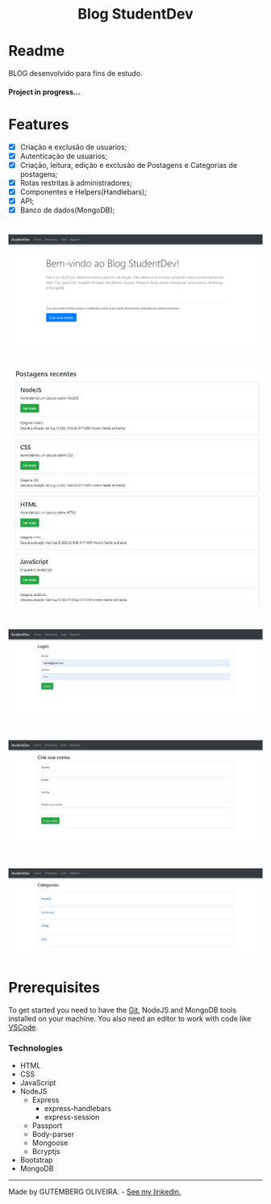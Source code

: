 <h1 align="center">Blog StudentDev</h1>

# Readme
<p>BLOG desenvolvido para fins de estudo.</p>
<h4>Project in progress...</h4>

# Features
- [x] Criação e exclusão de usuarios;
- [x] Autenticação de usuarios;
- [x] Criação, leitura, edição e exclusão de Postagens e Categorias de postagens;
- [x] Rotas restritas à administradores;
- [x] Componentes e Helpers(Handlebars);
- [x] API;
- [x] Banco de dados(MongoDB);

<h1>
    <img alt="Readme" title="Readme" src="./img/Home.png">
</h1>

<h1>
    <img alt="Readme" title="Readme" src="./img/Posts.jpg">
</h1>

<h1>
    <img alt="Readme" title="Readme" src="./img/Login.jpg">
</h1>

<h1>
    <img alt="Readme" title="Readme" src="./img/Cadastro.jpg">
</h1>

<h1>
    <img alt="Readme" title="Readme" src="./img/Categorias.jpg">
</h1>

# Prerequisites
To get started you need to have the [Git](https://git-scm.com/), NodeJS and MongoDB tools installed on your machine. You also need an editor to work with code like [VSCode](https://code.visualstudio.com/).

### Technologies
- HTML
- CSS
- JavaScript
- NodeJS
    - Express
        - express-handlebars
        - express-session
    - Passport
    - Body-parser
    - Mongoose
    - Bcryptjs
- Bootstrap
- MongoDB

---

Made by GUTEMBERG OLIVEIRA. - [See my linkedin.](https://www.linkedin.com/in/gutemberg-oliveira-61a1b1116/)
